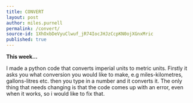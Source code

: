 ```yaml
---
title: CONVERT
layout: post
author: miles.purnell
permalink: /convert/
source-id: 1XhOxbDeVyuClwuf_jR74IocJHJzCcpKN0ojXGnxMric
published: true
---
```

**This week…**

I made a python code that converts imperial units to metric units. Firstly it asks you what conversion you would like to make, e.g miles-kilometres, gallons-litres etc. then you type in a number and it converts it. The only thing that needs changing is that the code comes up with an error, even when it works, so i would like to fix that. 

